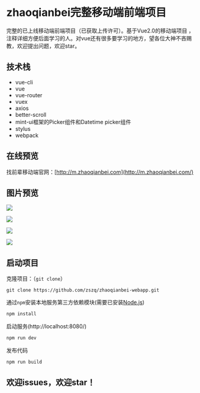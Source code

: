 # zhaoqianbei完整移动端前端项目

完整的已上线移动端前端项目（已获取上传许可）。基于Vue2.0的移动端项目 ，注释详细方便后面学习的人。对vue还有很多要学习的地方，望各位大神不吝赐教，欢迎提出问题，欢迎star。

## 技术栈

- vue-cli
- vue
- vue-router
- vuex
- axios
- better-scroll
- mint-ui框架的Picker组件和Datetime picker组件
- stylus
- webpack

## 在线预览

找前辈移动端官网：[http://m.zhaoqianbei.com](http://m.zhaoqianbei.com/)

## 图片预览

![](http://ww1.sinaimg.cn/large/7459d5dbgy1g2xf00rjc6g20ba0jy7wh.gif)



![](http://ww1.sinaimg.cn/large/7459d5dbgy1g2xgdws62wg20ba0jy7wk.gif)

![](http://ww1.sinaimg.cn/large/7459d5dbgy1g2xgidnvnbg20ba0jyqi2.gif)

![](http://ww1.sinaimg.cn/large/7459d5dbgy1g2xj4fjbh4g20ba0jyh7l.gif)

## 启动项目

克隆项目：（`git clone`）

```
git clone https://github.com/zszq/zhaoqianbei-webapp.git
```

通过`npm`安装本地服务第三方依赖模块(需要已安装[Node.js](https://nodejs.org/))

```javascript
npm install
```

启动服务(http://localhost:8080/)

```javascript
npm run dev
```

发布代码

```javascript
npm run build
```



## 欢迎issues，欢迎star！
